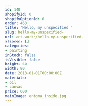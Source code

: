 ```yaml
---
id: 140
shopifyId: 0
shopifyOptionId: 0
order: 463
title: 'Hello, my unspecified '
slug: hello-my-unspecified-
url: art-works/hello-my-unspecified-
aliases: []
categories:
- painting
inStock: false
isVisible: false
height: 60
width: 80
date: 2013-01-01T00:00:00Z
materials:
- oil
- canvas
price: 600
mainImage: enigma_inside.jpg
---
```

